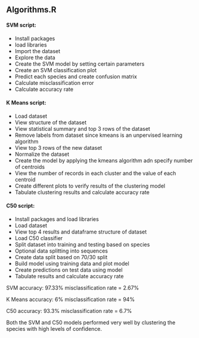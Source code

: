## Algorithms.R

#### SVM script: 
- Install packages
- load libraries
- Import the dataset
- Explore the data
- Create the SVM model by setting certain parameters
- Create an SVM classification plot
- Predict each species and create confusion matrix
- Calculate misclassification error
- Calculate accuracy rate


#### K Means script:
- Load dataset
- View structure of the dataset
- View statistical summary and top 3 rows of the dataset
- Remove labels from dataset since kmeans is an unpervised learning algorithm
- View top 3 rows of the new dataset
- Normalize the dataset
- Create the model by applying the kmeans algorithm adn specify number of centroids
- View the number of records in each cluster and the value of each centroid
- Create different plots to verify results of the clustering model
- Tabulate clustering results and calculate accuracy rate


#### C50 script: 
- Install packages and load libraries
- Load dataset
- View top 4 results and dataframe structure of dataset
- Load C50 classifier
- Split dataset into training and testing based on species
- Optional data splitting into sequences
- Create data split based on 70/30 split
- Build model using training data and plot model
- Create predictions on test data using model
- Tabulate results and calculate accuracy rate





SVM accuracy: 97.33% 
misclassification rate = 2.67%

K Means accuracy: 6%
misclassification rate = 94%

C50 accuracy: 93.3% 
misclassification rate = 6.7%

Both the SVM and C50 models performed very well by clustering the species with high levels of confidence.

